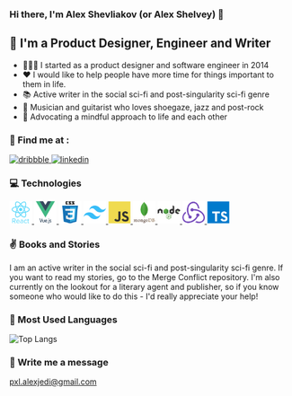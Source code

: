### Hi there, I'm Alex Shevliakov (or Alex Shelvey) 👋

## 🦄 I'm a Product Designer, Engineer and Writer
- 👩🏽‍💻  I started as a product designer and software engineer in 2014
- ❤  I would like to help people have more time for things important to them in life.
- 📚  Active writer in the social sci-fi and post-singularity sci-fi genre
- 🎸  Musician and guitarist who loves shoegaze, jazz and post-rock
- 🧘  Advocating a mindful approach to life and each other

### 🔎   Find me at :
  <a href="https://dribbble.com/pxlhead" rel="nofollow">
    <img
      src="https://external-content.duckduckgo.com/iu/?u=https%3A%2F%2Flogos-download.com%2Fwp-content%2Fuploads%2F2016%2F09%2FDribbble_logo_black-1-700x172.png&f=1&nofb=1&ipt=37d08c088427982032b35161d9022536e5642b9328fb37d9b85c22dab0299288&ipo=images"
      alt="dribbble"
      width="98"
      height="28"
      style="max-width: 100%"
    />
  </a>
    <a href="https://www.linkedin.com/in/alexshelvey/" rel="nofollow">
    <img
      src="https://img.shields.io/badge/LinkedIn-0077B5?style=for-the-badge&logo=linkedin&logoColor=white"
      alt="linkedin"
      width="111"
      height="28"
      style="max-width: 100%"
    />
  </a>
<br/>


### 💻  Technologies
<p align="left" dir="auto">
   <a href="https://reactjs.org/" rel="nofollow">
    <img
      src="https://raw.githubusercontent.com/devicons/devicon/master/icons/react/react-original-wordmark.svg"
      alt="react"
      width="40"
      height="40"
      style="max-width: 100%"
    />
  </a>
   <a href="https://vuejs.org/" rel="nofollow">
    <img
      src="https://raw.githubusercontent.com/devicons/devicon/master/icons/vuejs/vuejs-original-wordmark.svg"
      alt="vuejs"
      width="40"
      height="40"
      style="max-width: 100%"
    />
  </a>
  <a href="https://www.w3schools.com/css/" rel="nofollow">
    <img
      src="https://raw.githubusercontent.com/devicons/devicon/master/icons/css3/css3-original-wordmark.svg"
      alt="css3"
      width="40"
      height="40"
      style="max-width: 100%"
    />
  </a>
  <a href="https://tailwindcss.com/" rel="nofollow">
    <img
      src="https://github.com/devicons/devicon/blob/master/icons/tailwindcss/tailwindcss-plain.svg"
      alt="express"
      width="40"
      height="40"
      style="max-width: 100%"
    />
  </a>
  <a
    href="https://developer.mozilla.org/en-US/docs/Web/JavaScript"
    rel="nofollow"
  >
    <img
      src="https://raw.githubusercontent.com/devicons/devicon/master/icons/javascript/javascript-original.svg"
      alt="javascript"
      width="40"
      height="40"
      style="max-width: 100%"
    />
  </a>
  <a href="https://www.mongodb.com/" rel="nofollow">
    <img
      src="https://raw.githubusercontent.com/devicons/devicon/master/icons/mongodb/mongodb-original-wordmark.svg"
      alt="mongodb"
      width="40"
      height="40"
      style="max-width: 100%"
    />
  </a>
  <a href="https://nodejs.org" rel="nofollow">
    <img
      src="https://raw.githubusercontent.com/devicons/devicon/master/icons/nodejs/nodejs-original-wordmark.svg"
      alt="nodejs"
      width="40"
      height="40"
      style="max-width: 100%"
    />
  </a>
  <a href="https://redux.js.org" rel="nofollow">
    <img
      src="https://raw.githubusercontent.com/devicons/devicon/master/icons/redux/redux-original.svg"
      alt="redux"
      width="40"
      height="40"
      style="max-width: 100%"
    />
  </a>
  <a href="https://www.typescriptlang.org/" rel="nofollow">
    <img
      src="https://raw.githubusercontent.com/devicons/devicon/master/icons/typescript/typescript-original.svg"
      alt="typescript"
      width="40"
      height="40"
      style="max-width: 100%"
    />
  </a>
</p>

### ✌️ Books and Stories 
<p>I am an active writer in the social sci-fi and post-singularity sci-fi genre. If you want to read my stories, go to the Merge Conflict repository. I'm also currently on the lookout for a literary agent and publisher, so if you know someone who would like to do this - I'd really appreciate your help!</p>


### 📙 Most Used Languages
![Top Langs](https://github-readme-stats.vercel.app/api/top-langs/?username=alexjedi&layout=compact&theme=radical)

### 📧 Write me a message
pxl.alexjedi@gmail.com


